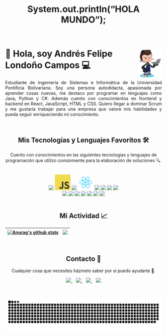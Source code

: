 <h1 align="center"> System.out.println(“HOLA MUNDO”);  
</h1>
<br>

# <img src="https://github.com/ApidriuC/ApidriuC/blob/main/octogato.png" width=15% align=right /> 👋 Hola, soy Andrés Felipe Londoño Campos 💻 

<p align="justify">
  Estudiante de Ingeniería de Sistemas e Informática de la Universidad Pontificia Bolivariana. Soy una persona         autodidacta, apasionada por aprender cosas     nuevas, me destaco por programar en lenguajes como Java, Python y C#. Además cuento con conocimientos en frontend y backend   en React, JavaScript, HTML y CSS. Quiero llegar a dominar Scrum y me gustaría trabajar para una empresa que valore mis habilidades y pueda seguir enriqueciendo mi       conocimiento.
</p>
<br>

<h2 align="center"> Mis Tecnologías y Lenguajes Favoritos 🛠</h2>
<p align="center">
  Cuento con conocimientos en las siguientes tecnologías y lenguajes de programación que utilizo comúnmente para la elaboración de soluciones 🔍.
</p>
<br>

<div align="center">
<img height="50" src="https://www.gmkfreelogos.com/logos/J/img/Java-3.gif">
<img height="50" src="https://raw.githubusercontent.com/github/explore/80688e429a7d4ef2fca1e82350fe8e3517d3494d/topics/javascript/javascript.png">
<img height="50" src="https://upload.wikimedia.org/wikipedia/commons/thumb/4/4c/Typescript_logo_2020.svg/1200px-Typescript_logo_2020.svg.png">
<img height="50" src="https://raw.githubusercontent.com/github/explore/80688e429a7d4ef2fca1e82350fe8e3517d3494d/topics/react/react.png">
<img height="50" src="https://play-lh.googleusercontent.com/85WnuKkqDY4gf6tndeL4_Ng5vgRk7PTfmpI4vHMIosyq6XQ7ZGDXNtYG2s0b09kJMw">
  <img height="50" src="https://seeklogo.com/images/C/c-sharp-c-logo-02F17714BA-seeklogo.com.png">

<img height="50" src="https://cdn-icons-png.flaticon.com/512/5968/5968242.png">
<img height="50" src="https://distreau.com/github.svg"> 
  </div>
  <div align="center">
<img height="50" src="https://www.returngis.net/wp-content/uploads/2015/11/VS-Code.png"> 
<img height="50" src="https://camo.githubusercontent.com/70ea199263787f23ad0f1feaf0c265d3baeb4286dd7089aa56ece4f73ee99f94/68747470733a2f2f63646e2e776f726c64766563746f726c6f676f2e636f6d2f6c6f676f732f626f6f7473747261702d352d312e737667">
<img height="50" src="https://flyclipart.com/thumbs/mysql-logo-mysql-1154602.png"> 
<img height="50" src="https://sybyl.com/wp-content/uploads/2019/11/Oracle-Logo-For-Website.png"> 
<img height="50" src="https://pluspng.com/img-png/nodejs-logo-png-node-js-development-296.png"> 
  <img height="50" src="https://miro.medium.com/max/650/1*zzvdRmHGGXONZpuQ2FeqsQ.png"> 
<img height="50" src="https://seeklogo.com/images/C/c-sharp-c-logo-02F17714BA-seeklogo.com.png">
  
  

  
</div>
<br>

<h2 align="center"> Mi Actividad 📈</h2>

<div align="center">
  
| <a href="https://github.com/anuraghazra/github-readme-stats"><img align="center" src="https://github-readme-stats.vercel.app/api?username=ApidriuC&show_icons=true&include_all_commits=true&theme=buefy&hide_border=true" alt="Anurag's github stats" /></a> | <a href="https://github.com/anuraghazra/github-readme-stats"><img align="center" src="https://github-readme-stats.vercel.app/api/top-langs/?username=ApidriuC&layout=compact&theme=buefy&hide_border=true" /></a> |
| ------------- | ------------- |
  
</div>
<br>

<h2 align="center"> Contacto 📩 </h2>
<p align="center">
  Cualquier cosa que necesites házmelo saber por si puedo ayudarte 💬.
</p>

<p align="center">
    <a href="https://portafolio-andres-londono.netlify.app/" target="_blank">
        <img loading="lazy" src="https://joseluisgs.github.io/img/favicon.png" 
    height="50">
    </a> &nbsp;&nbsp;
  <a href="https://github.com/ApidriuC" target="_blank">
        <img loading="lazy" src="https://distreau.com/github.svg" 
    height="50">
    </a> &nbsp;&nbsp;
  <a href="https://www.linkedin.com/in/andr%C3%A9s-felipe-londo%C3%B1o-campos-b03741222/" target="_blank">
        <img loading="lazy" src="https://upload.wikimedia.org/wikipedia/commons/thumb/c/ca/LinkedIn_logo_initials.png/768px-LinkedIn_logo_initials.png" 
    height="50">
    </a> &nbsp;&nbsp;
  <a href="https://github.com/joseluisgs" target="_blank">
        <img loading="lazy" src="https://www.pngmart.com/files/7/E-Mail-PNG-Clipart.png" 
    height="50">
    </a> 
  </p>

<br>

<p align="center">
<!--SNAKE-->
   <img src="https://github.com/ApidriuC/ApidriuC/blob/main/github-contribution-grid-snake.svg" alt="snake">
</p>







